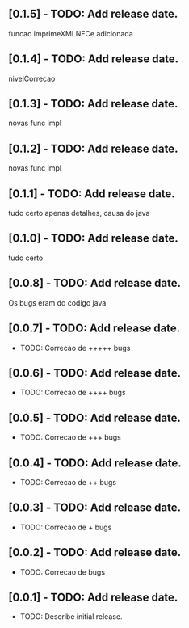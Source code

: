 ## [0.1.5] - TODO: Add release date.
funcao imprimeXMLNFCe adicionada
## [0.1.4] - TODO: Add release date.
nivelCorrecao
## [0.1.3] - TODO: Add release date.
novas func impl
## [0.1.2] - TODO: Add release date.
novas func impl
## [0.1.1] - TODO: Add release date.
tudo certo apenas detalhes, causa do java
## [0.1.0] - TODO: Add release date.
tudo certo
## [0.0.8] - TODO: Add release date.
Os bugs eram do codigo java
## [0.0.7] - TODO: Add release date.
* TODO: Correcao de +++++ bugs
## [0.0.6] - TODO: Add release date.
* TODO: Correcao de ++++ bugs
## [0.0.5] - TODO: Add release date.
* TODO: Correcao de +++ bugs
## [0.0.4] - TODO: Add release date.
* TODO: Correcao de ++ bugs
## [0.0.3] - TODO: Add release date.
* TODO: Correcao de + bugs
## [0.0.2] - TODO: Add release date.
* TODO: Correcao de bugs
## [0.0.1] - TODO: Add release date.
* TODO: Describe initial release.
